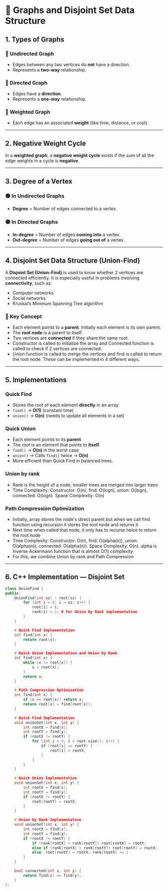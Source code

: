 # 🧩 Graphs and Disjoint Set Data Structure

## 1. Types of Graphs

### 🔹 Undirected Graph
- Edges between any two vertices do **not** have a direction.  
- Represents a **two-way** relationship.

### 🔹 Directed Graph
- Edges have a **direction**.
- Represents a **one-way** relationship.

### 🔹 Weighted Graph
- Each edge has an associated **weight** (like time, distance, or cost).

---

## 2. Negative Weight Cycle
In a **weighted graph**, a **negative weight cycle** exists if the sum of all the edge weights in a cycle is **negative**.


---

## 3. Degree of a Vertex

### 🟢 In Undirected Graphs
- **Degree** = Number of edges connected to a vertex.

### 🟣 In Directed Graphs
- **In-degree** = Number of edges **coming into** a vertex.  
- **Out-degree** = Number of edges **going out of** a vertex.

---

## 4. Disjoint Set Data Structure (Union-Find)

A **Disjoint Set (Union-Find)** is used to know whether 2 vertices are connected efficiently.
It is especially useful in problems involving **connectivity**, such as:
- Computer networks
- Social networks
- Kruskal’s Minimum Spanning Tree algorithm

### 🧠 Key Concept
- Each element points to a **parent**. Initially each element is its own parent.
- The **root node** is a parent to itself.
- Two vertices are **connected** if they share the same root.
- Constructor is called to initialize the array and Connected function is called to check if 2 vertices are connected.
- Union function is called to merge the vertices and find is called to return the root node. These can be implemented in 4 different ways.

---

## 5. Implementations

### Quick Find
- Stores the root of each element **directly** in an array.
- `find()` → **O(1)** (constant time)
- `union()` → **O(n)** (needs to update all elements in a set)

### Quick Union
- Each element points to its **parent**.
- The root is an element that points to **itself**.
- `find()` → **O(n)** in the worst case  
- `union()` → Calls `find()` twice → **O(n)**  
- More efficient than Quick Find in balanced trees.

### Union by rank
- Rank is the height of a node, smaller trees are merged into larger trees
- Time Complexity: Constructor: O(n), find: O(logn), union: O(logn), connected: O(logn). Space Complexity: O(n)

### Path Compression Optimization
- Initially, array stores the node's direct parent but when we call find function using recursion it stores the root node and returns it
- Next time when called that node, it only has to recurse twice to return the root node
- Time Complexity: Constructor: O(n), find: O(alpha(n)), union: O(alpha(n)), connected: O(alpha(n)). Space Complexity: O(n). alpha is Inverse Ackermann function that is almost O(1) complexity
- For this, we combine Union by rank and Path Compression

---

## 6. C++ Implementation — Disjoint Set

```cpp
class UnionFind {
public:
    UnionFind(int sz) : root(sz) {
        for (int i = 0; i < sz; i++) {
            root[i] = i;
            rank[i] = 1; # for Union by Rank implementation
        }
    }

    # Quick Find Implementation
    int find(int x) {
        return root[x];
    }

    # Quick Union Implementation and Union by Rank
    int find(int x) {
        while (x != root[x]) {
            x = root[x];
        }
        return x;
    }

    # Path Compression Optimization
    int find(int x) {
        if (x == root[x]) return x;
        return root[x] = find(root[x]);
    }

    # Quick Find Implementation
    void unionSet(int x, int y) {
        int rootX = find(x);
        int rootY = find(y);
        if (rootX != rootY) {
            for (int i = 0; i < root.size(); i++) {
                if (root[i] == rootY) {
                    root[i] = rootX;
                }
            }
        }
    }

    # Quick Union Implementation
    void unionSet(int x, int y) {
        int rootX = find(x);
        int rootY = find(y);
        if (rootX != rootY) {
            root[rootY] = rootX;
        }
    }

    # Union by Rank Implementation
    void unionSet(int x, int y) {
        int rootX = find(x);
        int rootY = find(y);
        if (rootX != rootY) {
            if (rank[rootX] < rank[rootY]) root[rootX] = rootY;
            else if (rank[rootX] > rank[rootY]) root[rootY] = rootX;
            else: root[rootY] = rootX; rank[rootX] += 1
        }
    }

    bool connected(int x, int y) {
        return find(x) == find(y);
    }
};
```

